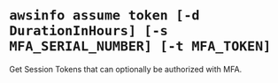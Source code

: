 # `awsinfo assume token [-d DurationInHours] [-s MFA_SERIAL_NUMBER] [-t MFA_TOKEN]`

Get Session Tokens that can optionally be authorized with MFA.
